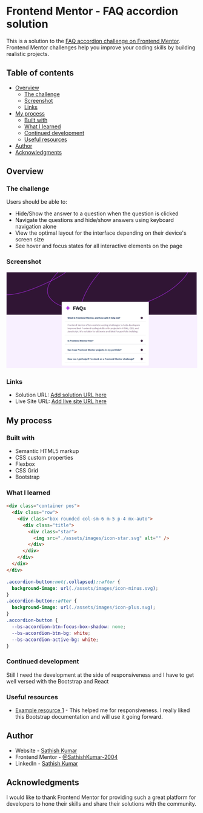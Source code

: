 # Frontend Mentor - FAQ accordion solution

This is a solution to the [FAQ accordion challenge on Frontend Mentor](https://www.frontendmentor.io/challenges/faq-accordion-wyfFdeBwBz). Frontend Mentor challenges help you improve your coding skills by building realistic projects.

## Table of contents

- [Overview](#overview)
  - [The challenge](#the-challenge)
  - [Screenshot](#screenshot)
  - [Links](#links)
- [My process](#my-process)
  - [Built with](#built-with)
  - [What I learned](#what-i-learned)
  - [Continued development](#continued-development)
  - [Useful resources](#useful-resources)
- [Author](#author)
- [Acknowledgments](#acknowledgments)

## Overview

### The challenge

Users should be able to:

- Hide/Show the answer to a question when the question is clicked
- Navigate the questions and hide/show answers using keyboard navigation alone
- View the optimal layout for the interface depending on their device's screen size
- See hover and focus states for all interactive elements on the page

### Screenshot

![Screenshot](./screenshot.jpg)

### Links

- Solution URL: [Add solution URL here](https://your-solution-url.com)
- Live Site URL: [Add live site URL here](https://your-live-site-url.com)

## My process

### Built with

- Semantic HTML5 markup
- CSS custom properties
- Flexbox
- CSS Grid
- Bootstrap

### What I learned

```html
<div class="container pos">
  <div class="row">
    <div class="box rounded col-sm-6 m-5 p-4 mx-auto">
      <div class="title">
        <div class="star">
          <img src="./assets/images/icon-star.svg" alt="" />
        </div>
      </div>
    </div>
  </div>
</div>
```

```css
.accordion-button:not(.collapsed)::after {
  background-image: url(./assets/images/icon-minus.svg);
}
.accordion-button::after {
  background-image: url(./assets/images/icon-plus.svg);
}
.accordion-button {
  --bs-accordion-btn-focus-box-shadow: none;
  --bs-accordion-btn-bg: white;
  --bs-accordion-active-bg: white;
}
```

### Continued development

Still I need the development at the side of responsiveness and I have to get well versed with the Bootstrap and React

### Useful resources

- [Example resource 1](https://getbootstrap.com/docs/5.3/layout/breakpoints/) - This helped me for responsiveness. I really liked this Bootstrap documentation and will use it going forward.

## Author

- Website - [Sathish Kumar](https://www.your-site.com)
- Frontend Mentor - [@SathishKumar-2004](https://www.frontendmentor.io/profile/SathishKumar-2004)
- LinkedIn - [Sathish Kumar](https://www.linkedin.com/in/sathish-kumar2004/)

## Acknowledgments

I would like to thank Frontend Mentor for providing such a great platform for developers to hone their skills and share their solutions with the community.
